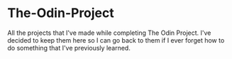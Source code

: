# The-Odin-Project
All the projects that I've made while completing The Odin Project. I've decided to keep them here so I can go back to them if I ever forget how to do something that I've previously learned.

